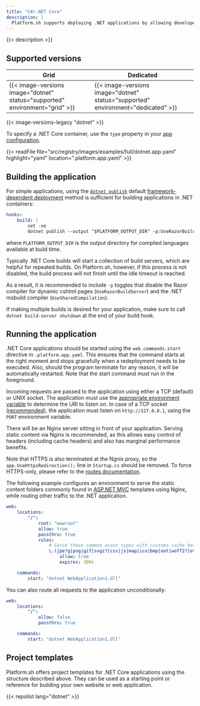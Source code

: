 ```yaml
---
title: "C#/.NET Core"
description: |
  Platform.sh supports deploying .NET applications by allowing developers to define a build process and pass its variables to the .NET Core build environment.
---
```


{{< description >}}

## Supported versions

| **Grid** | **Dedicated** |
|----------------------------------|---------------|
|  {{< image-versions image="dotnet" status="supported" environment="grid" >}} | {{< image-versions image="dotnet" status="supported" environment="dedicated" >}} |

{{< image-versions-legacy "dotnet" >}}

To specify a .NET Core container, use the `type` property in your [app configuration](../configuration/app/app-reference.md).

{{< readFile file="src/registry/images/examples/full/dotnet.app.yaml" highlight="yaml" location=".platform.app.yaml" >}}

## Building the application

For simple applications, using the [`dotnet publish`](https://docs.microsoft.com/en-us/dotnet/core/tools/dotnet-publish?tabs=netcore21) default [framework-dependent deployment](https://docs.microsoft.com/en-us/dotnet/core/deploying/#framework-dependent-deployments-fdd) method is sufficient for building applications in .NET containers:

```yaml
hooks:
    build: |
        set -xe
        dotnet publish --output "$PLATFORM_OUTPUT_DIR" -p:UseRazorBuildServer=false -p:UseSharedCompilation=false
```

where `PLATFORM_OUTPUT_DIR` is the output directory for compiled languages available at build time.

Typically .NET Core builds will start a collection of build servers, which are helpful for repeated builds. On Platform.sh, however, if this process is not disabled, the build process will not finish until the idle timeout is reached.

As a result, it is recommended to include `-p` toggles that disable the Razor compiler for dynamic cshtml pages (`UseRazorBuildServer`) and the .NET msbuild compiler (`UseSharedCompilation`).

If making multiple builds is desired for your application, make sure to call `dotnet build-server shutdown` at the end of your build hook.

## Running the application

.NET Core applications should be started using the `web.commands.start` directive in `.platform.app.yaml`. This ensures that the command starts at the right moment and stops gracefully when a redeployment needs to be executed. Also, should the program terminate for any reason, it will be automatically restarted. Note that the start command _must_ run in the foreground.

Incoming requests are passed to the application using either a TCP (default) or UNIX socket. The application must use the [appropriate environment variable](/configuration/app/app-reference.md#where-to-listen) to determine the URI to listen on. In case of a TCP socket ([recommended](https://go.microsoft.com/fwlink/?linkid=874850)), the application must listen on `http://127.0.0.1`, using the `PORT` environment variable.

There will be an Nginx server sitting in front of your application. Serving static content via Nginx is recommended, as this allows easy control of headers (including cache headers) and also has marginal performance benefits.

Note that HTTPS is also terminated at the Ngnix proxy, so the `app.UseHttpsRedirection();` line in `Startup.cs` should be removed. To force HTTPS-only, please refer to the [routes documentation](/configuration/routes/https.md#https).

The following example configures an environment to serve the static content folders commonly found in [ASP.NET MVC](https://dotnet.microsoft.com/apps/aspnet/mvc) templates using Nginx, while routing other traffic to the .NET application.

```yaml
web:
    locations:
        "/":
            root: "wwwroot"
            allow: true
            passthru: true
            rules:
                # Serve these common asset types with customs cache headers.
                \.(jpe?g|png|gif|svgz?|css|js|map|ico|bmp|eot|woff2?|otf|ttf)$:
                    allow: true
                    expires: 300s

    commands:
        start: "dotnet WebApplication1.dll"
```

You can also route all requests to the application unconditionally:

```yaml
web:
    locations:
        "/":
            allow: false
            passthru: true

    commands:
        start: "dotnet WebApplication1.dll"
```

## Project templates

Platform.sh offers project templates for .NET Core applications using the structure described above.  They can be used as a starting point or reference for building your own website or web application.

{{< repolist lang="dotnet" >}}
